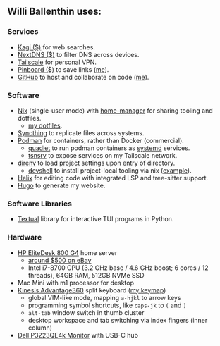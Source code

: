 ---
---


## Willi Ballenthin uses:

### Services

  - [Kagi ($)](https://kagi.com/) for web searches.
  - [NextDNS ($)](https://nextdns.io) to filter DNS across devices.
  - [Tailscale](https://tailscale.com/) for personal VPN.
  - [Pinboard ($)](https://pinboard.in) to save links ([me](https://pinboard.in/u:williballenthin)).
  - [GitHub](https://github.com) to host and collaborate on code ([me](https://github.com/williballenthin/)).

### Software

  - [Nix](https://nixos.org/) (single-user mode) with [home-manager](https://nix-community.github.io/home-manager/) for sharing tooling and dotfiles.
    - [my dotfiles](https://github.com/williballenthin/dotfiles/tree/flake).
  - [Syncthing](https://syncthing.net/) to replicate files across systems.
  - [Podman](https://podman.io/) for containers, rather than Docker (commercial).
    - [quadlet](https://docs.podman.io/en/latest/markdown/podman-systemd.unit.5.html) to run podman containers as [systemd](https://github.com/systemd/systemd) services.
    - [tsnsrv](https://github.com/boinkor-net/tsnsrv) to expose services on my Tailscale network.
  - [direnv](https://direnv.net/) to load project settings upon entry of directory.
    - [devshell](https://github.com/numtide/devshell) to install project-local tooling via nix ([example](https://github.com/williballenthin/dotfiles/blob/flake/nix/profiles/python/devshell.toml)).
  - [Helix](https://helix-editor.com/) for editing code with integrated LSP and tree-sitter support.
  - [Hugo](https://gohugo.io/) to generate my website.

### Software Libraries
  
  - [Textual](https://github.com/Textualize/textual) library for interactive TUI programs in Python.

### Hardware

  - [HP EliteDesk 800 G4](https://www.servethehome.com/hp-elitedesk-800-g4-mini-tinyminimicro-guide-review/) home server
    - [around $500 on eBay](https://www.ebay.com/sch/i.html?_nkw="HP+EliteDesk+800+G4")
    - Intel i7-8700 CPU (3.2 GHz base / 4.6 GHz boost; 6 cores / 12 threads), 64GB RAM, 512GB NVMe SSD
  - Mac Mini with m1 processor for desktop
  - [Kinesis Advantage360](https://kinesis-ergo.com/keyboards/advantage360/) split keyboard ([my keymap](https://github.com/williballenthin/Adv360-Pro-ZMK/blob/V2.0/config/adv360.keymap))
    - global VIM-like mode, mapping `a-hjkl` to arrow keys
    - programming symbol shortcuts, like `caps-jk` to `(` and `)`
    - `alt-tab` window switch in thumb cluster
    - desktop workspace and tab switching via index fingers (inner column)
  - [Dell P3223QE4k Monitor](https://www.dell.com/en-us/shop/dell-32-monitor-p3223qe/apd/) with USB-C hub

